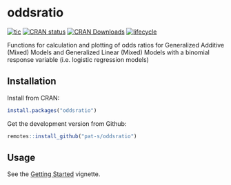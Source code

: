 # oddsratio

<!-- badges: start -->

[![tic](https://github.com/pat-s/oddsratio/actions/workflows/tic.yml/badge.svg)](https://github.com/pat-s/oddsratio/actions/workflows/main.yml)
[![CRAN status](https://www.r-pkg.org/badges/version/oddsratio)](https://CRAN.R-project.org/package=oddsratio)
[![CRAN Downloads](https://cranlogs.r-pkg.org/badges/oddsratio)](https://cran.rstudio.com/web/packages/oddsratio/index.html)
[![lifecycle](https://img.shields.io/badge/lifecycle-stable-blue.svg)](https://www.tidyverse.org/lifecycle/#stable)

<!-- badges: end -->

Functions for calculation and plotting of odds ratios for Generalized Additive (Mixed) Models and Generalized Linear (Mixed) Models with a binomial response variable (i.e. logistic regression models)

## Installation

Install from CRAN:

```R
install.packages("oddsratio")
```

Get the development version from Github:

```R
remotes::install_github("pat-s/oddsratio")
```

## Usage

See the [Getting Started](https://pat-s.github.io/oddsratio/articles/oddsratio.html) vignette.
